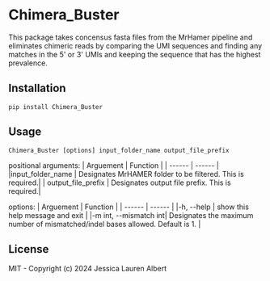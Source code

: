 # Chimera_Buster

This package takes concensus fasta files from the MrHamer pipeline and eliminates chimeric reads by comparing the UMI sequences and finding any matches in the 5' or 3' UMIs and keeping the sequence that has the highest prevalence.

## Installation

    pip install Chimera_Buster

## Usage
    Chimera_Buster [options] input_folder_name output_file_prefix

positional arguments:
| Arguement | Function |
| ------ | ------ |
|input_folder_name  |    Designates MrHAMER folder to be filtered. This is required.|
|  output_file_prefix  |  Designates output file prefix. This is required.|

options:
| Arguement | Function |
| ------ | ------ |
|-h, --help |  show this help message and exit |
|-m int, --mismatch int|  Designates the maximum number of mismatched/indel bases allowed. Default is 1. |

## License

MIT - Copyright (c) 2024 Jessica Lauren Albert
